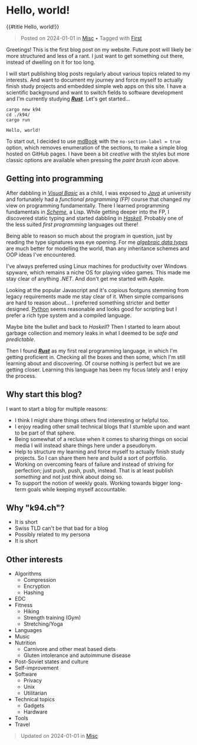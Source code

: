 # Hello, world!
{{#title Hello, world!}}

> Posted on 2024-01-01 in [Misc](../../categories.md#misc) • Tagged with [First](../tags.md#first)

Greetings! This is the first blog post on my website. Future post will likely be more structured and less of a rant. I just want to get something out there, instead of dwelling on it for too long. 

I will start publishing blog posts regularly about various topics related to my interests. And want to document my journey and force myself to actually finish study projects and embedded simple web apps on this site. I have a scientific background and want to switch fields to software development and I'm currently studying [***Rust***](https://www.rust-lang.org/). Let's get started...

```
cargo new k94
cd ./k94/
cargo run
```

```Hello, world!```

To start out, I decided to use [mdBook](https://github.com/rust-lang/mdBook) with the ```no-section-label = true``` option, which removes enumeration of the sections, to make a simple blog hosted on GitHub pages. I have been a bit *creative* with the styles but more classic options are available when pressing the *paint brush icon* above.

## Getting into programming

After dabbling in [*Visual Basic*](https://en.wikipedia.org/wiki/Visual_Basic_(.NET)) as a child, I was exposed to [*Java*](https://en.wikipedia.org/wiki/Java_(programming_language)) at university and fortunately had a *functional programming (FP)* course that changed my view on programming fundamentally. There I learned programming fundamentals in [*Scheme*](https://www.scheme.org/), a Lisp. While getting deeper into the FP, I discovered static typing and started dabbling in [*Haskell*](https://www.haskell.org/). Probably one of the less suited *first programming* languages out there!

Being able to reason so much about the program in question, just by reading the type signatures was eye opening. For me [*algebraic data types*](https://en.wikipedia.org/wiki/Algebraic_data_type) are much better for modelling the world, than any inheritance schemes and OOP ideas I've encountered. 

I've always preferred using Linux machines for productivity over Windows spyware, which remains a niche OS for playing video games. This made me stay clear of anything *.NET*. And don't get me started with Apple.

Looking at the popular Javascript and it's copious footguns stemming from legacy requirements made me stay clear of it. When simple comparisons are hard to reason about... I preferred something stricter and better designed. [Python](https://www.python.org/) seems reasonable and looks good for scripting but I prefer a rich type system and a compiled language.

Maybe bite the bullet and back to *Haskell*? Then I started to learn about garbage collection and memory leaks in what I deemed to be *safe and predictable*.

Then I found [***Rust***](https://www.rust-lang.org/) as my first real programming language, in which I'm getting proficient in. Checking all the boxes and then some, which I'm still learning about and discovering. Of course nothing is perfect but we are getting closer. Learning this language has been my focus lately and I enjoy the process.

## Why start this blog?

I want to start a blog for multiple reasons:
- I think I might share things others find interesting or helpful too.
- I enjoy reading other small technical blogs that I stumble upon and want to be part of that sphere.
- Being somewhat of a recluse when it comes to sharing things on social media I will instead share things here under a pseudonym.
- Help to structure my learning and force myself to actually finish study projects. So I can share them here and build a sort of portfolio.
- Working on overcoming fears of failure and instead of striving for perfection; just push, push, push, instead. That is at least publish *something* and not just think about doing so.
- To support the notion of weekly goals. Working towards bigger long-term goals while keeping myself accountable.

## Why "k94.ch"?

- It is short
- Swiss TLD can't be that bad for a blog
- Possibly related to my persona
- It is short

## Other interests

- Algorithms
    - Compression
    - Encryption
    - Hashing
- EDC
- Fitness
    - Hiking
    - Strength training (Gym)
    - Stretching/Yoga
- Languages
- Music
- Nutrition
    - Carnivore and other meat based diets
    - Gluten intolerance and autoimmune disease
- Post-Soviet states and culture
- Self-improvement
- Software
    - Privacy
    - Unix
    - Utilitarian
- Technical topics
    - Gadgets 
    - Hardware    
- Tools
- Travel



> Updated on <time datetime="2024-01-01">2024-01-01</time> in [Misc](../../categories.md#misc)